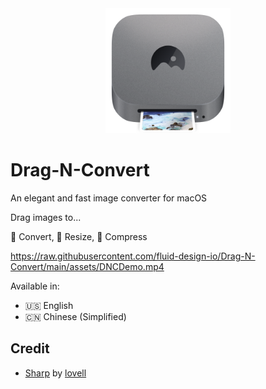 <div align="center">
  <img src="https://github.com/fluid-design-io/Drag-N-Convert/blob/main/apps/macos/Drag-N-Convert/Assets.xcassets/AppIcon.appiconset/AppIcon.png?raw=true" alt="Drag-N-Convert" width="200">
</div>

# Drag-N-Convert

An elegant and fast image converter for macOS

Drag images to...

🔄 Convert, 📐 Resize, 📸 Compress

https://raw.githubusercontent.com/fluid-design-io/Drag-N-Convert/main/assets/DNCDemo.mp4

Available in:

- 🇺🇸 English
- 🇨🇳 Chinese (Simplified)

## Credit

- [Sharp](https://github.com/lovell/sharp) by [lovell](https://github.com/lovell)
